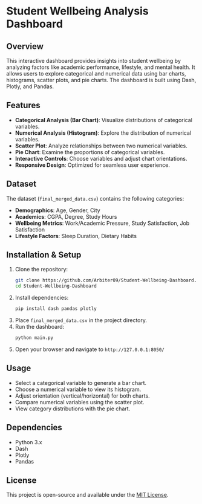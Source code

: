# Student Wellbeing Analysis Dashboard

## Overview

This interactive dashboard provides insights into student wellbeing by analyzing factors like academic performance, lifestyle, and mental health. It allows users to explore categorical and numerical data using bar charts, histograms, scatter plots, and pie charts. The dashboard is built using Dash, Plotly, and Pandas.

## Features

- **Categorical Analysis (Bar Chart)**: Visualize distributions of categorical variables.
- **Numerical Analysis (Histogram)**: Explore the distribution of numerical variables.
- **Scatter Plot**: Analyze relationships between two numerical variables.
- **Pie Chart**: Examine the proportions of categorical variables.
- **Interactive Controls**: Choose variables and adjust chart orientations.
- **Responsive Design**: Optimized for seamless user experience.

## Dataset

The dataset (`final_merged_data.csv`) contains the following categories:

- **Demographics**: Age, Gender, City
- **Academics**: CGPA, Degree, Study Hours
- **Wellbeing Metrics**: Work/Academic Pressure, Study Satisfaction, Job Satisfaction
- **Lifestyle Factors**: Sleep Duration, Dietary Habits

## Installation & Setup

1. Clone the repository:
   ```bash
   git clone https://github.com/Arbiter09/Student-Wellbeing-Dashboard.git
   cd Student-Wellbeing-Dashboard
   ```
2. Install dependencies:
   ```bash
   pip install dash pandas plotly
   ```
3. Place `final_merged_data.csv` in the project directory.
4. Run the dashboard:
   ```bash
   python main.py
   ```
5. Open your browser and navigate to `http://127.0.0.1:8050/`

## Usage

- Select a categorical variable to generate a bar chart.
- Choose a numerical variable to view its histogram.
- Adjust orientation (vertical/horizontal) for both charts.
- Compare numerical variables using the scatter plot.
- View category distributions with the pie chart.

## Dependencies

- Python 3.x
- Dash
- Plotly
- Pandas

## License

This project is open-source and available under the [MIT License](LICENSE).
